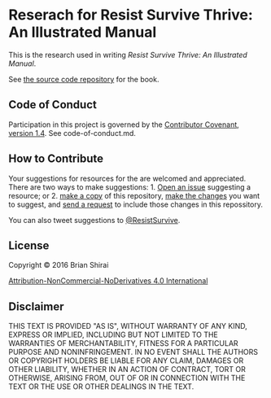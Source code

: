 # Reserach for Resist Survive Thrive: An Illustrated Manual

This is the research used in writing *Resist Survive Thrive: An Illustrated
Manual*.

See [the source code
repository](https://github.com/ResistSurviveThrive/resist_survive_thrive) for
the book.

## Code of Conduct

Participation in this project is governed by the [Contributor Covenant, version 1.4](http://contributor-covenant.org/version/1/4/). See code-of-conduct.md.

## How to Contribute

Your suggestions for resources for the are welcomed and appreciated. There are two ways to make suggestions: 1. [Open an issue](https://github.com/ResistSurviveThrive/research/issues) suggesting a resource; or 2. [make a copy](https://help.github.com/articles/fork-a-repo/) of this repository, [make the changes](https://help.github.com/desktop/guides/contributing/committing-and-reviewing-changes-to-your-project/) you want to suggest, and [send a request](https://help.github.com/articles/creating-a-pull-request/) to include those changes in this repossitory.

You can also tweet suggestions to [@ResistSurvive](https://twitter.com/ResistSurvive).

## License

Copyright &copy; 2016 Brian Shirai

[Attribution-NonCommercial-NoDerivatives 4.0 International](https://creativecommons.org/licenses/by-nc-nd/4.0/legalcode)

## Disclaimer

THIS TEXT IS PROVIDED "AS IS", WITHOUT WARRANTY OF ANY KIND, EXPRESS OR IMPLIED, INCLUDING BUT NOT LIMITED TO THE WARRANTIES OF MERCHANTABILITY, FITNESS FOR A PARTICULAR PURPOSE AND NONINFRINGEMENT. IN NO EVENT SHALL THE AUTHORS OR COPYRIGHT HOLDERS BE LIABLE FOR ANY CLAIM, DAMAGES OR OTHER LIABILITY, WHETHER IN AN ACTION OF CONTRACT, TORT OR OTHERWISE, ARISING FROM, OUT OF OR IN CONNECTION WITH THE TEXT OR THE USE OR OTHER DEALINGS IN THE TEXT.
